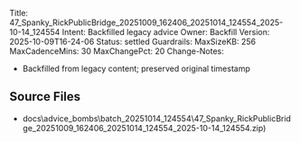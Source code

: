 Title: 47_Spanky_RickPublicBridge_20251009_162406_20251014_124554_2025-10-14_124554
Intent: Backfilled legacy advice
Owner: Backfill
Version: 2025-10-09T16-24-06
Status: settled
Guardrails:
  MaxSizeKB: 256
  MaxCadenceMins: 30
  MaxChangePct: 20
Change-Notes:
  - Backfilled from legacy content; preserved original timestamp

## Source Files
- docs\advice_bombs\batch_20251014_124554\47_Spanky_RickPublicBridge_20251009_162406_20251014_124554_2025-10-14_124554.zip)
